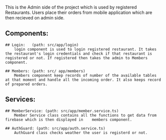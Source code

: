 This is the Admin side of the project which is used by registered Restaurants.
Users place their orders from mobile application which are then recieved on admin side.

## Components: 
	## Login: 	(path: src/app/login)
		login component is used to login registered restaurant. It takes the restaurant's login credentials and check if that restaurant is registered or not. If registered then takes the admin to Members component.

	## Members: (path: src/ app/members)
		Members component keep records of number of the available tables at that moment and handle all the incoming order. It also keeps record of prepared orders. 
		

## Services: 
	## MemberService: (path: src/app/member.service.ts)
		Member Service class contains all the functions to get data from firebase which is then displayed in 	members component. 
	
	## AuthGuard: (path: src/app/auth.service.ts) 
		AuthGuard class checks weather the user is registerd or not. 